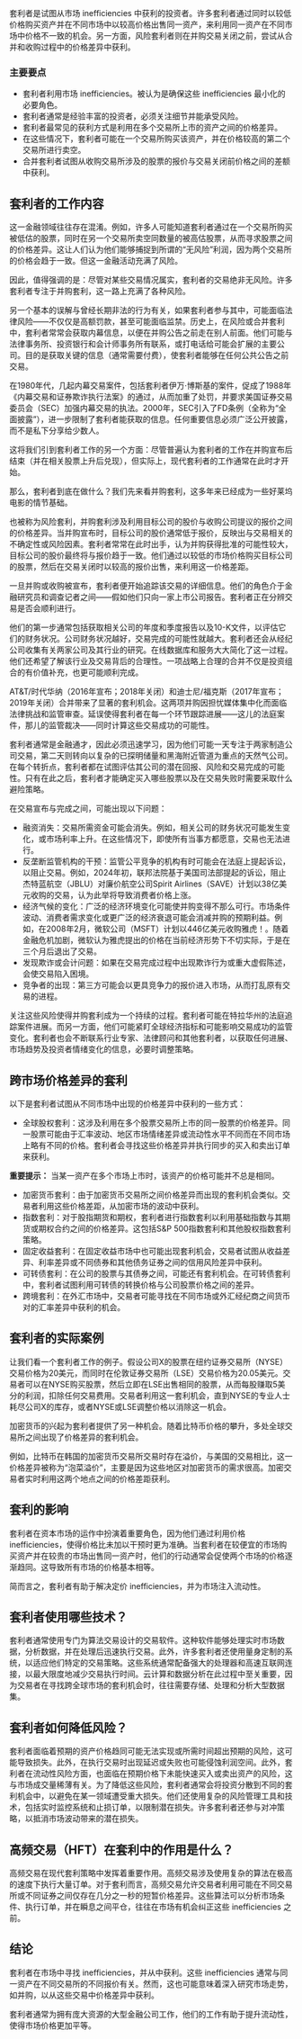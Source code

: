 套利者是试图从市场 inefficiencies 中获利的投资者。许多套利者通过同时以较低价格购买资产并在不同市场中以较高价格出售同一资产，来利用同一资产在不同市场中价格不一致的机会。另一方面，风险套利者则在并购交易关闭之前，尝试从合并和收购过程中的价格差异中获利。

### 主要要点

- 套利者利用市场 inefficiencies。被认为是确保这些 inefficiencies 最小化的必要角色。
- 套利者通常是经验丰富的投资者，必须关注细节并能承受风险。
- 套利者最常见的获利方式是利用在多个交易所上市的资产之间的价格差异。
- 在这些情况下，套利者可能在一个交易所购买该资产，并在价格较高的第二个交易所进行卖空。
- 合并套利者试图从收购交易所涉及的股票的报价与交易关闭前价格之间的差额中获利。

## 套利者的工作内容

这一金融领域往往存在混淆。例如，许多人可能知道套利者通过在一个交易所购买被低估的股票，同时在另一个交易所卖空同数量的被高估股票，从而寻求股票之间的价格差异。这让人们认为他们能够捕捉到所谓的“无风险”利润，因为两个交易所的价格会趋于一致。但这一金融活动充满了风险。

因此，值得强调的是：尽管对某些交易情况属实，套利者的交易绝非无风险。许多套利者专注于并购套利，这一路上充满了各种风险。

另一个基本的误解与曾经长期非法的行为有关，如果套利者参与其中，可能面临法律风险——不仅仅是高额罚款，甚至可能面临监禁。历史上，在风险或合并套利中，套利者常常会获取内幕信息，以便在并购公告之前走在别人前面。他们可能与法律事务所、投资银行和会计师事务所有联系，或打电话给可能会扩展的主要公司。目的是获取关键的信息（通常需要付费），使套利者能够在任何公共公告之前交易。

在1980年代，几起内幕交易案件，包括套利者伊万·博斯基的案件，促成了1988年《内幕交易和证券欺诈执行法案》的通过，从而加重了处罚，并要求美国证券交易委员会（SEC）加强内幕交易的执法。2000年，SEC引入了FD条例（全称为“全面披露”），进一步限制了套利者能获取的信息。任何重要信息必须广泛公开披露，而不是私下分享给少数人。

这将我们引到套利者工作的另一个方面：尽管普遍认为套利者的工作在并购宣布后结束（并在相关股票上升后兑现），但实际上，现代套利者的工作通常在此时才开始。

那么，套利者到底在做什么？我们先来看并购套利，这多年来已经成为一些好莱坞电影的情节基础。

也被称为风险套利，并购套利涉及利用目标公司的股价与收购公司提议的报价之间的价格差异。当并购宣布时，目标公司的股价通常低于报价，反映出与交易相关的不确定性或风险因素。套利者常常在此时出手，认为并购获得批准的可能性较大，目标公司的股价最终将与报价趋于一致。他们通过以较低的市场价格购买目标公司的股票，然后在交易关闭时以较高的报价出售，来利用这一价格差距。

一旦并购或收购被宣布，套利者便开始追踪该交易的详细信息。他们的角色介于金融研究员和调查记者之间——假如他们只向一家上市公司报告。套利者正在分辨交易是否会顺利进行。

他们的第一步通常包括获取相关公司的年度和季度报告以及10-K文件，以评估它们的财务状况。公司财务状况越好，交易完成的可能性就越大。套利者还会从经纪公司收集有关两家公司及其行业的研究。在线数据库和服务大大简化了这一过程。他们还希望了解该行业及交易背后的合理性。一项战略上合理的合并不仅是投资组合的有价值补充，也更可能顺利完成。

AT&T/时代华纳（2016年宣布；2018年关闭）和迪士尼/福克斯（2017年宣布；2019年关闭）合并带来了显著的套利机会。这两项并购因担忧媒体集中化而面临法律挑战和监管审查。延误使得套利者在每一个环节跟踪进展——这儿的法庭案件，那儿的监管裁决——同时计算这些交易成功的可能性。

套利者通常是金融通才，因此必须迅速学习，因为他们可能一天专注于两家制造公司交易，第二天则转向以复杂的已探明储量和黑海附近管道为重点的天然气公司。在每个转折点，套利者都在试图评估其公司的潜在回报、风险和交易完成的可能性。只有在此之后，套利者才能确定买入哪些股票以及在交易失败时需要采取什么避险策略。

在交易宣布与完成之间，可能出现以下问题：

- 融资消失：交易所需资金可能会消失。例如，相关公司的财务状况可能发生变化，或市场利率上升。在这些情况下，即使所有当事方都愿意，交易也无法进行。
- 反垄断监管机构的干预：监管公平竞争的机构有时可能会在法庭上提起诉讼，以阻止交易。例如，2024年初，联邦法院基于美国司法部提起的诉讼，阻止杰特蓝航空（JBLU）对廉价航空公司Spirit Airlines（SAVE）计划以38亿美元收购的交易，认为此举将导致消费者价格上涨。
- 经济气候的变化：广泛的经济环境变化可能使并购变得不那么可行。市场条件波动、消费者需求变化或更广泛的经济衰退可能会消减并购的预期利益。例如，在2008年2月，微软公司（MSFT）计划以446亿美元收购雅虎！。随着金融危机加剧，微软认为雅虎提出的价格在当前经济形势下不切实际，于是在三个月后退出了交易。
- 发现欺诈或会计问题：如果在交易完成过程中出现欺诈行为或重大虚假陈述，会使交易陷入困境。
- 竞争者的出现：第三方可能会以更具竞争力的报价进入市场，从而打乱原有交易的进程。

关注这些风险使得并购套利成为一个持续的过程。套利者可能在特拉华州的法庭追踪案件进展。而另一方面，他们可能紧盯全球经济指标和可能影响交易成功的监管变化。套利者也会不断联系行业专家、法律顾问和其他套利者，以获取任何进展、市场趋势及投资者情绪变化的信息，必要时调整策略。

## 跨市场价格差异的套利

以下是套利者试图从不同市场中出现的价格差异中获利的一些方式：

- 全球股权套利：这涉及利用在多个股票交易所上市的同一股票的价格差异。同一股票可能由于汇率波动、地区市场情绪差异或流动性水平不同而在不同市场上略有不同的价格。套利者会寻找这些价格差异并执行同步的买入和卖出订单来获利。

**重要提示：** 当某一资产在多个市场上市时，该资产的价格可能并不总是相同。

- 加密货币套利：由于加密货币交易所之间价格差异而出现的套利机会类似。交易者利用这些价格差距，从加密市场的波动中获利。
- 指数套利：对于股指期货和期权，套利者进行指数套利以利用基础指数与其期货或期权合约之间的价格差异。这包括S&P 500指数套利和其他股权指数套利策略。
- 固定收益套利：在固定收益市场中也可能出现套利机会，交易者试图从收益差异、利率差异或不同债券和其他债务证券之间的信用风险差异中获利。
- 可转债套利：在公司的股票与其债券之间，可能还有套利机会。在可转债套利中，套利者试图利用可转债的转换价格与公司股票价格之间的差异。
- 跨境套利：在外汇市场中，交易者可能寻找在不同市场或外汇经纪商之间货币对的汇率差异中获利的机会。

## 套利者的实际案例

让我们看一个套利者工作的例子。假设公司X的股票在纽约证券交易所（NYSE）交易价格为20美元，而同时在伦敦证券交易所（LSE）交易价格为20.05美元。交易者可以在NYSE购买股票，然后立即在LSE出售相同的股票，从而每股赚取5美分的利润，扣除任何交易费用。交易者利用这一套利机会，直到NYSE的专业人士耗尽公司X的库存，或者NYSE或LSE调整价格以消除这一机会。

加密货币的兴起为套利者提供了另一种机会。随着比特币价格的攀升，多处全球交易所之间出现了价格差异的套利机会。

例如，比特币在韩国的加密货币交易所交易时存在溢价，与美国的交易相比，这一价格差异被称为“泡菜溢价”，主要是因为这些地区对加密货币的需求很高。加密交易者实时利用这两个地点之间的价格差距获利。

## 套利的影响

套利者在资本市场的运作中扮演着重要角色，因为他们通过利用价格 inefficiencies，使得价格比未加以干预时更为准确。当套利者在较便宜的市场购买资产并在较贵的市场出售同一资产时，他们的行动通常会促使两个市场的价格逐渐趋同。这导致所有市场的价格基本相等。

简而言之，套利者有助于解决定价 inefficiencies，并为市场注入流动性。

## 套利者使用哪些技术？

套利者通常使用专门为算法交易设计的交易软件。这种软件能够处理实时市场数据，分析数据，并在处理后迅速执行交易。此外，许多套利者还使用量身定制的系统，以适应他们特定的交易策略。这些系统通常配备强大的处理器和高速互联网连接，以最大限度地减少交易执行时间。云计算和数据分析在此过程中至关重要，因为交易者在寻找跨全球市场的套利机会时，往往需要存储、处理和分析大型数据集。

## 套利者如何降低风险？

套利者面临着预期的资产价格趋同可能无法实现或所需时间超出预期的风险，这可能导致损失。此外，在执行交易时出现延迟或失败也可能侵蚀利润空间。此外，套利者在流动性风险方面，也面临在预期价格下未能快速买入或卖出资产的风险，这与市场成交量稀薄有关。为了降低这些风险，套利者通常会将投资分散到不同的套利机会中，以避免在某一领域遭受重大损失。他们还使用复杂的风险管理工具和技术，包括实时监控系统和止损订单，以限制潜在损失。许多套利者还参与对冲策略，以抵消市场波动带来的潜在损失。

## 高频交易（HFT）在套利中的作用是什么？

高频交易在现代套利策略中发挥着重要作用。高频交易涉及使用复杂的算法在极高的速度下执行大量订单。对于套利而言，高频交易允许交易者利用可能在不同交易所或不同证券之间仅存在几分之一秒的短暂价格差异。这些算法可以分析市场条件、执行订单，并在瞬息之间平仓，往往在市场有机会纠正这些 inefficiencies 之前。

## 结论

套利者在市场中寻找 inefficiencies，并从中获利。这些 inefficiencies 通常与同一资产在不同交易所的不同报价有关。然而，这也可能意味着深入研究市场走势，如并购，以从这些交易中价格差异中获利。

套利者通常为拥有庞大资源的大型金融公司工作，他们的工作有助于提升流动性，使得市场价格更加平等。
